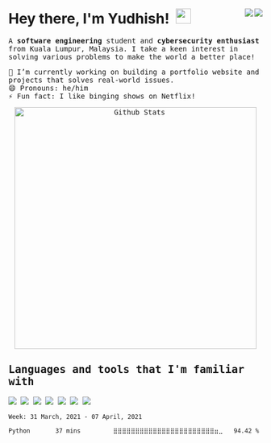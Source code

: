 <h1 align='left'>
  Hey there, I'm Yudhish!&nbsp;  <img width='30px' src="https://media.giphy.com/media/hvRJCLFzcasrR4ia7z/giphy.gif" width="30px">&nbsp; <img align='right' width='100px'> 
  <a href="mailto:tectrixtech2@gmail.com">
  <img align='right' src="https://img.shields.io/badge/Gmail-%23D14836.svg?&style=for-the-badge&logo=gmail&logoColor=white">
</a>&nbsp;&nbsp;
<a href="https://www.linkedin.com/in/yudhishmaran/"> 
  <img align='right' src="https://img.shields.io/badge/LinkedIn-0077B5?style=for-the-badge&logo=linkedin&logoColor=white" >
</a>&nbsp;&nbsp;  
</h1>

<samp>
<p align='left'>
  A <b>software engineering</b> student and <b>cybersecurity enthusiast</b> from Kuala Lumpur, Malaysia.
  I take a keen interest in solving various problems to make the world a better place!
</p>
  
  
🔭 I’m currently working on building a portfolio website and projects that solves real-world issues.</br>
😄 Pronouns: he/him</br>
⚡ Fun fact: I like binging shows on Netflix!</br>
</samp>

<p align='center'>
<img width="480px" src="https://github-readme-stats.vercel.app/api?username=yudhx&show_icons=true&theme=highcontrast&include_all_commits=true&custom_title=Yudhish's Github Stats&count_private=true" alt="Github Stats"/>
</p>

<h2>
  Languages and tools that I'm familiar with
</h2>
<img src="https://img.shields.io/badge/-python%20-%2314354C.svg?&style=for-the-badge&logo=python&logoColor=white" >
<img src="https://img.shields.io/badge/JavaScript-F7DF1E?style=for-the-badge&logo=javascript&logoColor=black" > 
<img src="https://img.shields.io/badge/html5%20-%23E34F26.svg?&style=for-the-badge&logo=html5&logoColor=white" >   
<img src="https://img.shields.io/badge/css3%20-%231572B6.svg?&style=for-the-badge&logo=css3&logoColor=white" > 
<img src="https://img.shields.io/badge/MySQL-00000F?style=for-the-badge&logo=mysql&logoColor=white" >
<!--<img src="https://img.shields.io/badge/Kotlin-0095D5?&style=for-the-badge&logo=kotlin&logoColor=white">-->
<img src="https://img.shields.io/badge/git%20-%23F05033.svg?&style=for-the-badge&logo=git&logoColor=white" >   
<img src="https://img.shields.io/badge/-VS%20Code-blue?style=for-the-badge&logo=Visual-studio-code&logoColor=white" > 
  </p>

<!--<h2>Productivity Stats</h2>-->

<!--START_SECTION:waka-->
```text
Week: 31 March, 2021 - 07 April, 2021

Python       37 mins         ⣿⣿⣿⣿⣿⣿⣿⣿⣿⣿⣿⣿⣿⣿⣿⣿⣿⣿⣿⣿⣿⣿⣿⣶⣀   94.42 % 
```
<!--END_SECTION:waka-->

<!--
**Tectrix-tech/Tectrix-tech** is a ✨ _special_ ✨ repository because its `README.md` (this file) appears on your GitHub profile.

Here are some ideas to get you started:

- 🔭 I’m currently working on ...
- 🌱 I’m currently learning ...
- 👯 I’m looking to collaborate on ...
- 🤔 I’m looking for help with ...>
- 💬 Ask me about ...
- 📫 How to reach me: ...
- 😄 Pronouns: ...
- ⚡ Fun fact: ...
-->
